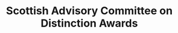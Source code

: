 ---
schema: default
title: Scottish Advisory Committee on Distinction Awards
description: Non-departmental public body. Part of Scottish Government
logo: ''
type:
- Non-Departmental Public Body
portal_url: ''
org_url: 
twitter_handle: 
wikidata_org_qid: Q108809821
wdtk_id: 
---